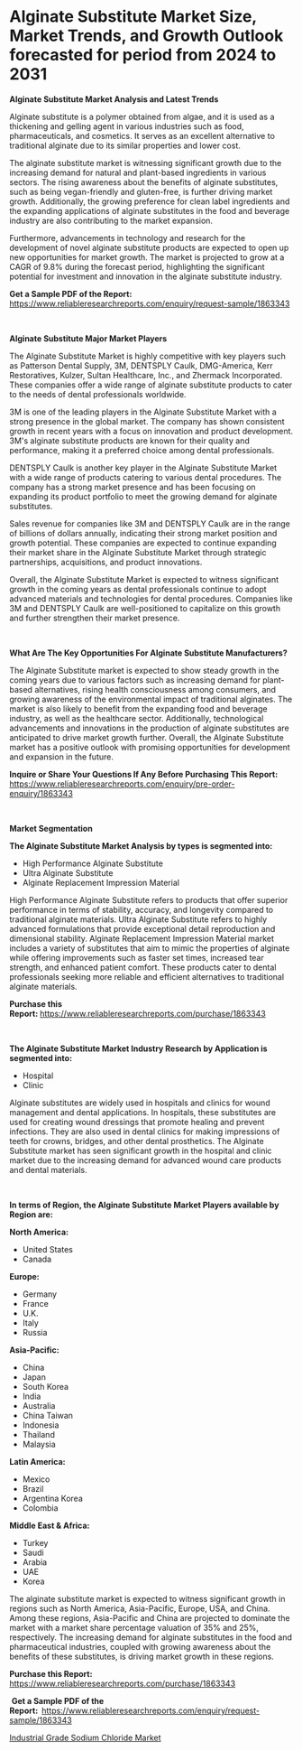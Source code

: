 <p><h1>Alginate Substitute Market Size, Market Trends, and Growth Outlook forecasted for period from 2024 to 2031</h1></p><p><strong>Alginate Substitute Market Analysis and Latest Trends</strong></p>
<p><p>Alginate substitute is a polymer obtained from algae, and it is used as a thickening and gelling agent in various industries such as food, pharmaceuticals, and cosmetics. It serves as an excellent alternative to traditional alginate due to its similar properties and lower cost.</p><p>The alginate substitute market is witnessing significant growth due to the increasing demand for natural and plant-based ingredients in various sectors. The rising awareness about the benefits of alginate substitutes, such as being vegan-friendly and gluten-free, is further driving market growth. Additionally, the growing preference for clean label ingredients and the expanding applications of alginate substitutes in the food and beverage industry are also contributing to the market expansion.</p><p>Furthermore, advancements in technology and research for the development of novel alginate substitute products are expected to open up new opportunities for market growth. The market is projected to grow at a CAGR of 9.8% during the forecast period, highlighting the significant potential for investment and innovation in the alginate substitute industry.</p></p>
<p><strong>Get a Sample PDF of the Report:&nbsp;</strong> <a href="https://www.reliableresearchreports.com/enquiry/request-sample/1863343">https://www.reliableresearchreports.com/enquiry/request-sample/1863343</a></p>
<p>&nbsp;</p>
<p><strong>Alginate Substitute Major Market Players</strong></p>
<p><p>The Alginate Substitute Market is highly competitive with key players such as Patterson Dental Supply, 3M, DENTSPLY Caulk, DMG-America, Kerr Restoratives, Kulzer, Sultan Healthcare, Inc., and Zhermack Incorporated. These companies offer a wide range of alginate substitute products to cater to the needs of dental professionals worldwide.</p><p>3M is one of the leading players in the Alginate Substitute Market with a strong presence in the global market. The company has shown consistent growth in recent years with a focus on innovation and product development. 3M's alginate substitute products are known for their quality and performance, making it a preferred choice among dental professionals.</p><p>DENTSPLY Caulk is another key player in the Alginate Substitute Market with a wide range of products catering to various dental procedures. The company has a strong market presence and has been focusing on expanding its product portfolio to meet the growing demand for alginate substitutes.</p><p>Sales revenue for companies like 3M and DENTSPLY Caulk are in the range of billions of dollars annually, indicating their strong market position and growth potential. These companies are expected to continue expanding their market share in the Alginate Substitute Market through strategic partnerships, acquisitions, and product innovations.</p><p>Overall, the Alginate Substitute Market is expected to witness significant growth in the coming years as dental professionals continue to adopt advanced materials and technologies for dental procedures. Companies like 3M and DENTSPLY Caulk are well-positioned to capitalize on this growth and further strengthen their market presence.</p></p>
<p>&nbsp;</p>
<p><strong>What Are The Key Opportunities For Alginate Substitute Manufacturers?</strong></p>
<p><p>The Alginate Substitute market is expected to show steady growth in the coming years due to various factors such as increasing demand for plant-based alternatives, rising health consciousness among consumers, and growing awareness of the environmental impact of traditional alginates. The market is also likely to benefit from the expanding food and beverage industry, as well as the healthcare sector. Additionally, technological advancements and innovations in the production of alginate substitutes are anticipated to drive market growth further. Overall, the Alginate Substitute market has a positive outlook with promising opportunities for development and expansion in the future.</p></p>
<p><strong>Inquire or Share Your Questions If Any Before Purchasing This Report:</strong> <a href="https://www.reliableresearchreports.com/enquiry/pre-order-enquiry/1863343">https://www.reliableresearchreports.com/enquiry/pre-order-enquiry/1863343</a></p>
<p>&nbsp;</p>
<p><strong>Market Segmentation</strong></p>
<p><strong>The Alginate Substitute Market Analysis by types is segmented into:</strong></p>
<p><ul><li>High Performance Alginate Substitute</li><li>Ultra Alginate Substitute</li><li>Alginate Replacement Impression Material</li></ul></p>
<p><p>High Performance Alginate Substitute refers to products that offer superior performance in terms of stability, accuracy, and longevity compared to traditional alginate materials. Ultra Alginate Substitute refers to highly advanced formulations that provide exceptional detail reproduction and dimensional stability. Alginate Replacement Impression Material market includes a variety of substitutes that aim to mimic the properties of alginate while offering improvements such as faster set times, increased tear strength, and enhanced patient comfort. These products cater to dental professionals seeking more reliable and efficient alternatives to traditional alginate materials.</p></p>
<p><strong>Purchase this Report:&nbsp;</strong><a href="https://www.reliableresearchreports.com/purchase/1863343">https://www.reliableresearchreports.com/purchase/1863343</a></p>
<p>&nbsp;</p>
<p><strong>The Alginate Substitute Market Industry Research by Application is segmented into:</strong></p>
<p><ul><li>Hospital</li><li>Clinic</li></ul></p>
<p><p>Alginate substitutes are widely used in hospitals and clinics for wound management and dental applications. In hospitals, these substitutes are used for creating wound dressings that promote healing and prevent infections. They are also used in dental clinics for making impressions of teeth for crowns, bridges, and other dental prosthetics. The Alginate Substitute market has seen significant growth in the hospital and clinic market due to the increasing demand for advanced wound care products and dental materials.</p></p>
<p>&nbsp;</p>
<p><strong>In terms of Region, the Alginate Substitute Market Players available by Region are:</strong></p>
<p>
    <p> <strong> North America: </strong>
        <ul>
            <li>United States</li>
            <li>Canada</li>
        </ul>
        </p> 
    <p> <strong> Europe: </strong>
        <ul>
            <li>Germany</li>
            <li>France</li>
            <li>U.K.</li>
            <li>Italy</li>
            <li>Russia</li>
        </ul>
        </p> 
    <p> <strong> Asia-Pacific: </strong>
        <ul>
            <li>China</li>
            <li>Japan</li>
            <li>South Korea</li>
            <li>India</li>
            <li>Australia</li>
            <li>China Taiwan</li>
            <li>Indonesia</li>
            <li>Thailand</li>
            <li>Malaysia</li>
        </ul>
        </p> 
    <p> <strong> Latin America: </strong>
        <ul>
            <li>Mexico</li>
            <li>Brazil</li>
            <li>Argentina Korea</li>
            <li>Colombia</li>
        </ul>
        </p> 
    <p> <strong> Middle East & Africa: </strong>
        <ul>
            <li>Turkey</li>
            <li>Saudi</li>
            <li>Arabia</li>
            <li>UAE</li>
            <li>Korea</li>
        </ul>
    </p>
    </p>
<p><p>The alginate substitute market is expected to witness significant growth in regions such as North America, Asia-Pacific, Europe, USA, and China. Among these regions, Asia-Pacific and China are projected to dominate the market with a market share percentage valuation of 35% and 25%, respectively. The increasing demand for alginate substitutes in the food and pharmaceutical industries, coupled with growing awareness about the benefits of these substitutes, is driving market growth in these regions.</p></p>
<p><strong>Purchase this Report: </strong><a href="https://www.reliableresearchreports.com/purchase/1863343">https://www.reliableresearchreports.com/purchase/1863343</a></p>
<p>&nbsp;<strong>Get a Sample PDF of the Report:&nbsp;&nbsp;</strong><a href="https://www.reliableresearchreports.com/enquiry/request-sample/1863343">https://www.reliableresearchreports.com/enquiry/request-sample/1863343</a></p>
<p><strong></strong></p>
<p><p><a href="https://invited-way-688.notion.site/Industrial-Grade-Sodium-Chloride-Market-Size-Growing-and-Forecasted-for-period-from-2024-2031-and--dad7e4a55bf34c6881d56b64a6424203">Industrial Grade Sodium Chloride Market</a></p></p>